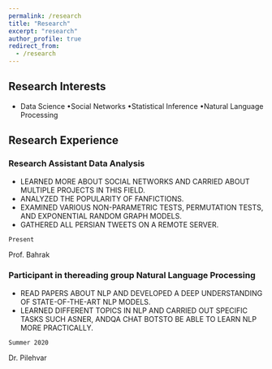 ```yaml
---
permalink: /research
title: "Research"
excerpt: "research"
author_profile: true
redirect_from: 
  - /research
---
```



## Research Interests

- Data Science •Social Networks •Statistical Inference •Natural Language Processing

## Research Experience

### Research Assistant Data Analysis

- LEARNED MORE ABOUT SOCIAL NETWORKS AND CARRIED ABOUT MULTIPLE PROJECTS IN THIS FIELD.
- ANALYZED THE POPULARITY OF FANFICTIONS.
- EXAMINED VARIOUS NON-PARAMETRIC TESTS, PERMUTATION TESTS, AND EXPONENTIAL RANDOM GRAPH MODELS.
- GATHERED ALL PERSIAN TWEETS ON A REMOTE SERVER.

```
Present
```
Prof. Bahrak

### Participant in thereading group Natural Language Processing

- READ PAPERS ABOUT NLP AND DEVELOPED A DEEP UNDERSTANDING OF STATE-OF-THE-ART NLP MODELS.
- LEARNED DIFFERENT TOPICS IN NLP AND CARRIED OUT SPECIFIC TASKS SUCH ASNER, ANDQA CHAT BOTSTO BE ABLE TO
    LEARN NLP MORE PRACTICALLY.

```
Summer 2020
```
Dr. Pilehvar
